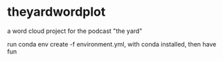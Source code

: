 # theyardwordplot
a word cloud project for the podcast "the yard"

run conda env create -f environment.yml, with conda installed,
then have fun